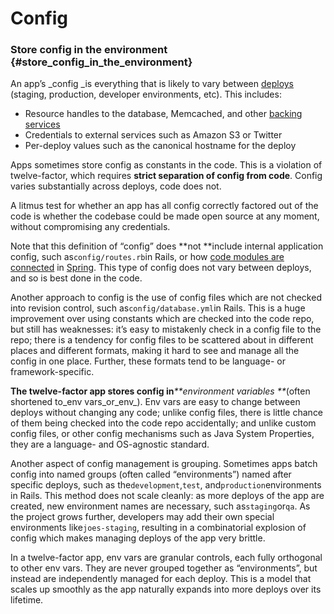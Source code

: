# Config

### Store config in the environment {#store_config_in_the_environment}

An app’s \_config \_is everything that is likely to vary between [deploys](https://12factor.net/codebase) \(staging, production, developer environments, etc\). This includes:

* Resource handles to the database, Memcached, and other [backing services](https://12factor.net/backing-services)
* Credentials to external services such as Amazon S3 or Twitter
* Per-deploy values such as the canonical hostname for the deploy

Apps sometimes store config as constants in the code. This is a violation of twelve-factor, which requires **strict separation of config from code**. Config varies substantially across deploys, code does not.

A litmus test for whether an app has all config correctly factored out of the code is whether the codebase could be made open source at any moment, without compromising any credentials.

Note that this definition of “config” does **not **include internal application config, such as`config/routes.rb`in Rails, or how [code modules are connected](http://docs.spring.io/spring/docs/current/spring-framework-reference/html/beans.html) in [Spring](http://spring.io/). This type of config does not vary between deploys, and so is best done in the code.

Another approach to config is the use of config files which are not checked into revision control, such as`config/database.yml`in Rails. This is a huge improvement over using constants which are checked into the code repo, but still has weaknesses: it’s easy to mistakenly check in a config file to the repo; there is a tendency for config files to be scattered about in different places and different formats, making it hard to see and manage all the config in one place. Further, these formats tend to be language- or framework-specific.

**The twelve-factor app stores config in**_**environment variables **_\(often shortened to_env vars\_or\_env_\). Env vars are easy to change between deploys without changing any code; unlike config files, there is little chance of them being checked into the code repo accidentally; and unlike custom config files, or other config mechanisms such as Java System Properties, they are a language- and OS-agnostic standard.

Another aspect of config management is grouping. Sometimes apps batch config into named groups \(often called “environments”\) named after specific deploys, such as the`development`,`test`, and`production`environments in Rails. This method does not scale cleanly: as more deploys of the app are created, new environment names are necessary, such as`staging`or`qa`. As the project grows further, developers may add their own special environments like`joes-staging`, resulting in a combinatorial explosion of config which makes managing deploys of the app very brittle.

In a twelve-factor app, env vars are granular controls, each fully orthogonal to other env vars. They are never grouped together as “environments”, but instead are independently managed for each deploy. This is a model that scales up smoothly as the app naturally expands into more deploys over its lifetime.

